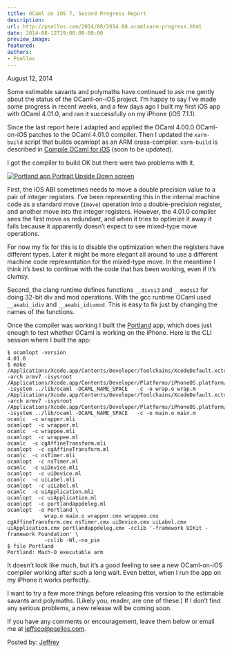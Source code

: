 ```yaml
---
title: OCaml on iOS 7, Second Progress Report
description:
url: http://psellos.com/2014/08/2014.08.ocamlxarm-progress.html
date: 2014-08-12T19:00:00-00:00
preview_image:
featured:
authors:
- Psellos
---
```


<div class="date">August 12, 2014</div>

<p>Some estimable savants and polymaths have continued to ask me gently about the status of the OCaml-on-iOS project. I&rsquo;m happy to say I&rsquo;ve made some progress in recent weeks, and a few days ago I built my first iOS app with OCaml 4.01.0, and ran it successfully on my iPhone (iOS 7.1.1).</p>

<p>Since the last report here I adapted and applied the  OCaml 4.00.0 OCaml-on-iOS patches to the OCaml 4.01.0 compiler. Then I updated the <code>xarm-build</code> script that builds ocamlopt as an ARM cross-compiler. <code>xarm-build</code> is described in <a href="http://psellos.com/ocaml/compile-to-iphone.html">Compile OCaml for iOS</a> (soon to be updated).</p>

<p>I got the compiler to build OK but there were two problems with it.</p>

<div class="flowaroundimg" style="margin-top: 1.0em;">
<a href="http://psellos.com/ocaml/example-app-portland.html"><img src="http://psellos.com/images/portland-upside-p3.png" alt="Portland app Portrait Upside Down screen"/></a>
</div>

<p>First, the iOS ABI sometimes needs to move a double precision value to a pair of integer registers. I&rsquo;ve been representing this in the internal machine code as a standard move (<code>Imove</code>) operation into a double-precision register, and another move into the integer registers. However, the 4.01.0 compiler sees the first move as redundant, and when it tries to optimize it away it fails because it apparently doesn&rsquo;t expect to see mixed-type move operations.</p>

<p>For now my fix for this is to disable the optimization when the registers have different types. Later it might be more elegant all around to use a different machine code representation for the mixed-type move. In the meantime I think it&rsquo;s best to continue with the code that has been working, even if it&rsquo;s clumsy.</p>

<p>Second, the clang runtime defines functions <code>__divsi3</code> and <code>__modsi3</code> for doing 32-bit div and mod operations. With the gcc runtime OCaml used <code>__aeabi_idiv</code> and <code>__aeabi_idivmod</code>. This is easy to fix just by changing the names of the functions.</p>

<p>Once the compiler was working I built the <a href="http://psellos.com/ocaml/example-app-portland.html">Portland</a> app, which does just enough to test whether OCaml is working on the iPhone. Here is the CLI session where I built the app:</p>

<pre><code>$ ocamlopt -version
4.01.0
$ make
/Applications/Xcode.app/Contents/Developer/Toolchains/XcodeDefault.xctoolchain/usr/bin/cc -arch armv7 -isysroot /Applications/Xcode.app/Contents/Developer/Platforms/iPhoneOS.platform/Developer/SDKs/iPhoneOS7.1.sdk -isystem ../lib/ocaml -DCAML_NAME_SPACE   -c -o wrap.o wrap.m
/Applications/Xcode.app/Contents/Developer/Toolchains/XcodeDefault.xctoolchain/usr/bin/cc -arch armv7 -isysroot /Applications/Xcode.app/Contents/Developer/Platforms/iPhoneOS.platform/Developer/SDKs/iPhoneOS7.1.sdk -isystem ../lib/ocaml -DCAML_NAME_SPACE   -c -o main.o main.m
ocamlc  -c wrapper.mli
ocamlopt  -c wrapper.ml
ocamlc  -c wrappee.mli
ocamlopt  -c wrappee.ml
ocamlc  -c cgAffineTransform.mli
ocamlopt  -c cgAffineTransform.ml
ocamlc  -c nsTimer.mli
ocamlopt  -c nsTimer.ml
ocamlc  -c uiDevice.mli
ocamlopt  -c uiDevice.ml
ocamlc  -c uiLabel.mli
ocamlopt  -c uiLabel.ml
ocamlc  -c uiApplication.mli
ocamlopt  -c uiApplication.ml
ocamlopt  -c portlandappdeleg.ml
ocamlopt  -o Portland \
            wrap.o main.o wrapper.cmx wrappee.cmx cgAffineTransform.cmx nsTimer.cmx uiDevice.cmx uiLabel.cmx uiApplication.cmx portlandappdeleg.cmx -cclib '-framework UIKit -framework Foundation' \
            -cclib -Wl,-no_pie
$ file Portland
Portland: Mach-O executable arm</code></pre>

<p>It doesn&rsquo;t look like much, but it&rsquo;s a good feeling to see a new OCaml-on-iOS compiler working after such a long wait. Even better, when I run the app on my iPhone it works perfectly.</p>

<p>I want to try a few more things before releasing this version to the estimable savants and polymaths. (Likely you, reader, are one of these.) If I don&rsquo;t find any serious problems, a new release will be coming soon.</p>

<p>If you have any comments or encouragement, leave them below or email me at <a href="mailto:jeffsco@psellos.com">jeffsco@psellos.com</a>.</p>

<p>Posted by: <a href="http://psellos.com/aboutus.html#jeffreya.scofieldphd">Jeffrey</a></p>

<p></p>


